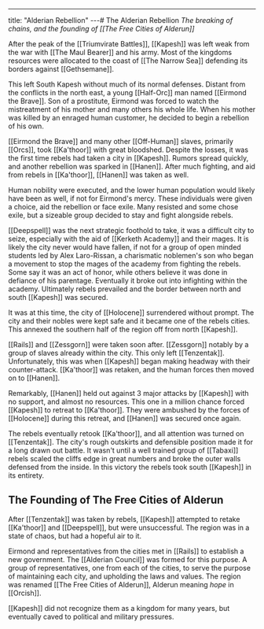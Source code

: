 ---
title: "Alderian Rebellion"
---# The Alderian Rebellion
*The breaking of chains, and the founding of [[The Free Cities of Alderun]]*

After the peak of the [[Triumvirate Battles]], [[Kapesh]] was left weak from the war with [[The Maul Bearer]] and his army. Most of the kingdoms resources were allocated to the coast of [[The Narrow Sea]] defending its borders against [[Gethsemane]].

This left South Kapesh without much of its normal defenses. Distant from the conflicts in the north east, a young [[Half-Orc]] man named [[Eirmond the Brave]]. Son of a prostitute, Eirmond was forced to watch the mistreatment of his mother and many others his whole life. When his mother was killed by an enraged human customer, he decided to begin a rebellion of his own.

[[Eirmond the Brave]] and many other [[Off-Human]] slaves, primarily [[Orcs]], took [[Ka'thoor]] with great bloodshed. Despite the losses, it was the first time rebels had taken a city in [[Kapesh]]. Rumors spread quickly, and another rebellion was sparked in [[Hanen]]. After much fighting, and aid from rebels in [[Ka'thoor]], [[Hanen]] was taken as well.

Human nobility were executed, and the lower human population would likely have been as well, if not for Eirmond's mercy. These individuals were given a choice, aid the rebellion or face exile. Many resisted and some chose exile, but a sizeable group decided to stay and fight alongside rebels.

[[Deepspell]] was the next strategic foothold to take, it was a difficult city to seize, especially with the aid of [[Kerketh Academy]] and their mages. It is likely the city never would have fallen, if not for a group of open minded students led by Alex Laro-Rissan, a charismatic noblemen's son who began a movement to stop the mages of the academy from fighting the rebels. Some say it was an act of honor, while others believe it was done in defiance of his parentage. Eventually it broke out into infighting within the academy. Ultimately rebels prevailed and the border between north and south [[Kapesh]] was secured.

It was at this time, the city of [[Holocene]] surrendered without prompt. The city and their nobles were kept safe and it became one of the rebels cities. This annexed the southern half of the region off from north [[Kapesh]].

[[Rails]] and [[Zessgorn]] were taken soon after. [[Zessgorn]] notably by a group of slaves already within the city. This only left [[Tenzentak]]. Unfortunately, this was when [[Kapesh]] began making headway with their counter-attack. [[Ka'thoor]] was retaken, and the human forces then moved on to [[Hanen]].

Remarkably, [[Hanen]] held out against 3 major attacks by [[Kapesh]] with no support, and almost no resources. This one in a million chance forced [[Kapesh]] to retreat to [[Ka'thoor]]. They were ambushed by the forces of [[Holocene]] during this retreat, and [[Hanen]] was secured once again.

The rebels eventually retook [[Ka'thoor]], and all attention was turned on [[Tenzentak]]. The city's rough outskirts and defensible position made it for a long drawn out battle. It wasn't until a well trained group of [[Tabaxi]] rebels scaled the cliffs edge in great numbers and broke the outer walls defensed from the inside. In this victory the rebels took south [[Kapesh]] in its entirety. 

## The Founding of The Free Cities of Alderun
After [[Tenzentak]] was taken by rebels, [[Kapesh]] attempted to retake [[Ka'thoor]] and [[Deepspell]], but were unsuccessful. The region was in a state of chaos, but had a hopeful air to it.

Eirmond and representatives from the cities met in [[Rails]] to establish a new government. The [[Alderian Council]] was formed for this purpose. A group of representatives, one from each of the cities, to serve the purpose of maintaining each city, and upholding the laws and values. The region was renamed [[The Free Cities of Alderun]], Alderun meaning *hope* in [[Orcish]].

[[Kapesh]] did not recognize them as a kingdom for many years, but eventually caved to political and military pressures.